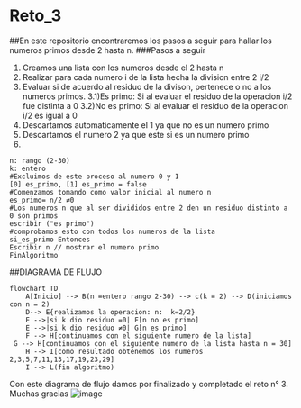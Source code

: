 # Reto_3
##En este repositorio encontraremos los pasos a seguir para hallar los numeros primos desde 2 hasta n. 
###Pasos a seguir
1) Creamos una lista con los numeros desde el 2 hasta n
2) Realizar para cada numero i de la lista hecha la division entre 2 i/2
3) Evaluar si de acuerdo al residuo de la divison, pertenece o no a los numeros primos.
   3.1)Es primo: Si al evaluar el residuo de la operacion i/2 fue distinta a 0
   3.2)No es primo: Si al evaluar el residuo de la operacion i/2 es igual a 0
4) Descartamos automaticamente el 1 ya que no es un numero primo
5) Descartamos el numero 2 ya que este si es un numero primo
6) 
```pseudocode
n: rango (2-30) 
k: entero 
#Excluimos de este proceso al numero 0 y 1
[0] es_primo, [1] es_primo = false
#Comenzamos tomando como valor inicial al numero n
es_primo= n/2 ≠0 
#Los numeros n que al ser divididos entre 2 den un residuo distinto a 0 son primos
escribir ("es primo")
#comprobamos esto con todos los numeros de la lista
si_es_primo Entonces
Escribir n // mostrar el numero primo
FinAlgoritmo
```
##DIAGRAMA DE FLUJO
```mermaid
flowchart TD
    A[Inicio] --> B(n =entero rango 2-30) --> c(k = 2) --> D(iniciamos con n = 2)
    D--> E{realizamos la operacion: n:  k=2/2}
    E -->|si k dio residuo =0| F[n no es primo]
    E -->|si k dio residuo ≠0| G[n es primo]
    F --> H[continuamos con el siguiente numero de la lista] 
 G --> H[continuamos con el siguiente numero de la lista hasta n = 30] 
    H --> I[como resultado obtenemos los numeros 2,3,5,7,11,13,17,19,23,29]
    I --> L(fin algoritmo)
```
Con este diagrama de flujo damos por finalizado y completado el reto n° 3.
Muchas gracias
![image](https://github.com/user-attachments/assets/74ccca8a-f1df-4382-9612-20bd65db103f)
